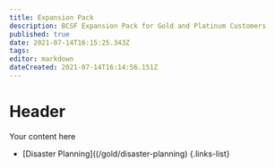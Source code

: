 ```yaml
---
title: Expansion Pack 
description: BCSF Expansion Pack for Gold and Platinum Customers
published: true
date: 2021-07-14T16:15:25.343Z
tags: 
editor: markdown
dateCreated: 2021-07-14T16:14:56.151Z
---
```


# Header
Your content here

- [Disaster Planning]((/gold/disaster-planning)
{.links-list}